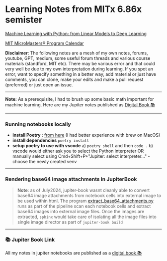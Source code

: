 # Learning Notes from MITx 6.86x semister

[Machine Learning with Python: from Linear Models to Deep Learning](https://www.edx.org/learn/machine-learning/massachusetts-institute-of-technology-machine-learning-with-python-from-linear-models-to-deep-learning)

[MIT MicroMasters® Program Calendar](https://micromasters.mit.edu/ds/upcoming-dates/)

**Disclaimer**: The following notes are a mesh of my own notes, forums, youtube, GPT, medium, some useful forum threads and various course materials (standford, MIT etc). There may be various error and that could very well be due to my own interpretation during learning. If you spot an error, want to specify something in a better way, add material or just have comments, you can clone, make your edits and make a pull request (preferred) or just open an issue.

---

**Note:** As a prerequisite, I had to brush up some basic math important for machine learning. Here are my Jupiter notes published as [Digital Book 📚](https://N0-man.github.io/math-for-machine-learning/)

---

### Running notebooks locally

- **install Poetry** : [from here](https://python-poetry.org/docs/basic-usage/) (I had better experience with brew on MacOS)
- **install dependencies** `poetry install`
- **setup poetry to use with vscode** a) `poetry shell` and then `code .` b) vscode would either ask you to select the Python interpreter OR manually select using Cmd+Shift+P+"Jupiter: select interpreter..." - choose the newly created venv

---

### Rendering base64 image attachments in JupiterBook

> **Note**: as of July2024, jupiter-book wasnt cleanly able to convert base64 image attachments from notebook cells into external image to be used within html. The program [extract_base64_attachments.py](/extract_base64_attachments.py) runs as part of the pipeline scan each notebook cells and extract base64 images into external image files. Once the images are extracted, `sphinx` would take care of isolating all the image files into single image director as part of `jupiter-book build`

---

### 📚 Jupiter Book Link

All my notes in jupiter notebooks are published as a [digital book 📚](https://N0-man.github.io/MIT-MachineLearning-MicroMasters/)
